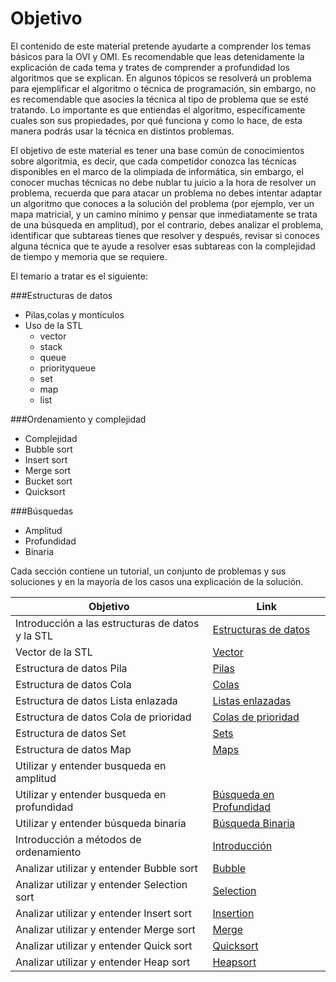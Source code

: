 ﻿Objetivo
===================
El contenido de este material pretende ayudarte a comprender los temas básicos para la OVI y OMI. Es recomendable que leas detenidamente la explicación de cada tema y trates de comprender a profundidad los algoritmos que se explican. En algunos tópicos se resolverá un problema para ejemplificar el algoritmo o técnica de programación, sin embargo, no es recomendable que asocies la técnica al tipo de problema que se esté tratando. Lo importante es que entiendas el algoritmo, específicamente cuales son sus propiedades, por qué funciona y como lo hace, de esta manera podrás usar la técnica en distintos problemas. 

El objetivo de este material es tener una base común de conocimientos sobre algoritmia, es decir, que cada competidor conozca las técnicas disponibles en el marco de la olimpiada de informática, sin embargo, el conocer muchas técnicas no debe nublar tu juicio a la hora de resolver un problema, recuerda que para atacar un problema no debes intentar adaptar un algoritmo que conoces a la solución del problema (por ejemplo, ver un mapa matricial, y un camino mínimo y pensar que inmediatamente se trata de una búsqueda en amplitud), por el contrario, debes analizar el problema, identificar que subtareas tienes que resolver y después, revisar si conoces alguna técnica que te ayude a resolver esas subtareas con la complejidad de tiempo y memoria que se requiere.

El temario a tratar es el siguiente:

###Estructuras de datos

 * Pilas,colas y montículos
 * Uso de la STL
	* vector
 	* stack
	* queue
	* priorityqueue
	* set
	* map
	* list 

###Ordenamiento y complejidad
 * Complejidad
 * Bubble sort
 * Insert sort
 * Merge sort
 * Bucket sort
 * Quicksort


###Búsquedas
 * Amplitud
 * Profundidad
 * Binaria


Cada sección contiene un tutorial, un conjunto de problemas y sus soluciones y en la mayoría de los casos una explicación de la
solución. 

Objetivo| Link
--------|--------
Introducción a las estructuras de datos y la STL     |    [  Estructuras de datos      ](https://omegaup.com/arena/problem/Introduccion-a-las-estructuras-d/#problems)
Vector de la STL  |    [   Vector    ](https://omegaup.com/arena/problem/Vector/#problems)
Estructura de datos Pila    |    [   Pilas    ](https://omegaup.com/arena/problem/Explicar-el-concepto-de-Pilas-y-#problems)
Estructura de datos Cola    |    [   Colas    ](https://omegaup.com/arena/problem/Cola/#problems)
Estructura de datos Lista enlazada    |    [   Listas enlazadas    ](https://)
Estructura de datos Cola de prioridad    |    [   Colas de prioridad   ](https://omegaup.com/arena/problem/Cola-de-prioridad/#problems)
Estructura de datos Set    |    [   Sets    ](https://omegaup.com/arena/problem/Set-COVI/#problems)
Estructura de datos Map    |    [   Maps    ](https://omegaup.com/arena/problem/Map/#problems)
Utilizar y entender busqueda en amplitud     |    [       ](https://)
Utilizar  y entender busqueda en profundidad    |    [   Búsqueda en Profundidad    ](https://omegaup.com/arena/problem/Busqueda-en-Profundidad/#problems)
Utilizar y entender búsqueda binaria    |    [    Búsqueda Binaria   ](https://omegaup.com/arena/problem/Busqueda-Binaria-Material-COVI/#problems)
Introducción a métodos de ordenamiento     |    [    Introducción    ](https://omegaup.com/arena/problem/OVI-IntroduccionOrdenamiento/#problems)
Analizar utilizar y entender Bubble sort     |    [    Bubble    ](https://omegaup.com/arena/problem/OVI-BubbleSort/#problems)
Analizar utilizar  y entender Selection sort    |    [    Selection    ](https://omegaup.com/arena/problem/OVI-SelectionSort/#problems)
Analizar utilizar y entender Insert sort     |    [    Insertion    ](https://omegaup.com/arena/problem/OVI-InsertionSort/#problems)
Analizar utilizar y entender Merge sort     |    [    Merge    ](https://omegaup.com/arena/problem/OVI-MergeSort/#problems)
Analizar utilizar y entender Quick sort    |    [    Quicksort    ](https://omegaup.com/arena/problem/OVI-QuickSort/#problems)
Analizar utilizar y entender Heap sort    |    [    Heapsort    ](https://omegaup.com/arena/problem/OVI-HeapSort/#problems)
